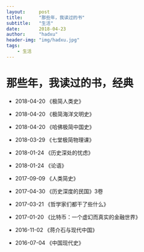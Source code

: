```yaml
---
layout:     post
title:      "那些年，我读过的书"
subtitle:   "生活"
date:       2018-04-23
author:     "hadxu"
header-img: "img/hadxu.jpg"
tags:
    - 生活
---
```



# 那些年，我读过的书，经典

* 2018-04-20 《极简人类史》
<i class="icon-star"></i>
<i class="icon-star"></i>
<i class="icon-star"></i>
<i class="icon-star"></i>
<i class="icon-star-half-empty"></i>

* 2018-04-20 《极简海洋文明史》
<i class="icon-star"></i>
<i class="icon-star"></i>
<i class="icon-star"></i>
<i class="icon-star"></i>
<i class="icon-star-half-empty"></i>

* 2018-04-20 《哈佛极简中国史》
<i class="icon-star"></i>
<i class="icon-star"></i>
<i class="icon-star"></i>
<i class="icon-star"></i>
<i class="icon-star-half-empty"></i>

* 2018-03-29 《七堂极简物理课》
<i class="icon-star"></i>
<i class="icon-star"></i>
<i class="icon-star"></i>
<i class="icon-star"></i>
<i class="icon-star-half-empty"></i>

* 2018-01-24 《历史深处的忧虑》
<i class="icon-star"></i>
<i class="icon-star"></i>
<i class="icon-star"></i>
<i class="icon-star"></i>
<i class="icon-star-half-empty"></i>

* 2018-01-24 《论语》
<i class="icon-star"></i>
<i class="icon-star"></i>
<i class="icon-star"></i>
<i class="icon-star"></i>
<i class="icon-star"></i>
* 2017-09-09 《人类简史》
<i class="icon-star"></i>
<i class="icon-star"></i>
<i class="icon-star"></i>
<i class="icon-star"></i>
<i class="icon-star"></i>
* 2017-04-30 《历史深度的民国》3卷 
<i class="icon-star"></i>
<i class="icon-star"></i>
<i class="icon-star"></i>
<i class="icon-star"></i>
<i class="icon-star"></i>
* 2017-03-21 《哲学家们都干了些什么》
<i class="icon-star"></i>
<i class="icon-star"></i>
<i class="icon-star"></i>
<i class="icon-star"></i>
<i class="icon-star"></i>
* 2017-01-20 《比特币：一个虚幻而真实的金融世界》
<i class="icon-star"></i>
<i class="icon-star"></i>
<i class="icon-star"></i>
<i class="icon-star"></i>
<i class="icon-star-half-empty"></i>
* 2016-11-02 《蒋介石与现代中国》
<i class="icon-star"></i>
<i class="icon-star"></i>
<i class="icon-star"></i>
<i class="icon-star"></i>
<i class="icon-star-half-empty"></i>
* 2016-07-04 《中国现代史》
<i class="icon-star"></i>
<i class="icon-star"></i>
<i class="icon-star"></i>
<i class="icon-star"></i>
<i class="icon-star-half-empty"></i>
